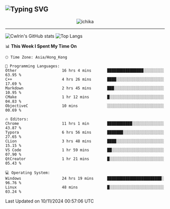 ![Typing SVG](https://readme-typing-svg.demolab.com?font=Jost&size=24&pause=1000&color=7799EE&vCenter=true&multiline=true&random=false&width=435&height=100&lines=Hi+there;I'm+Sakurakouji+Nanaha;You+can+also+tell+me+Cwlrin%E2%98%86)
---
<p align="center">
  <img src="https://image.cwlrin.wiki/images/2024/11/09/1000015899.png" alt="ichika" border="0" />
</p>

---
![Cwlrin's GitHub stats](https://github-readme-stats.vercel.app/api?username=cwlrin&show_icons=true&theme=buefy)
![Top Langs](https://github-readme-stats.vercel.app/api/top-langs/?username=cwlrin&layout=compact&hide=html,css)

<!--START_SECTION:waka-->
📊 **This Week I Spent My Time On** 

```text
🕑︎ Time Zone: Asia/Hong_Kong

💬 Programming Languages: 
Other                    16 hrs 4 mins       ████████████████░░░░░░░░░   63.95 % 
C++                      4 hrs 26 mins       ████░░░░░░░░░░░░░░░░░░░░░   17.69 % 
Markdown                 2 hrs 45 mins       ███░░░░░░░░░░░░░░░░░░░░░░   10.95 % 
CMake                    1 hr 12 mins        █░░░░░░░░░░░░░░░░░░░░░░░░   04.83 % 
ObjectiveC               10 mins             ░░░░░░░░░░░░░░░░░░░░░░░░░   00.69 % 

🔥 Editors: 
Chrome                   11 hrs 1 min        ███████████░░░░░░░░░░░░░░   43.87 % 
Typora                   6 hrs 56 mins       ███████░░░░░░░░░░░░░░░░░░   27.65 % 
CLion                    3 hrs 48 mins       ████░░░░░░░░░░░░░░░░░░░░░   15.15 % 
VS Code                  1 hr 59 mins        ██░░░░░░░░░░░░░░░░░░░░░░░   07.90 % 
QtCreator                1 hr 21 mins        █░░░░░░░░░░░░░░░░░░░░░░░░   05.43 % 

💻 Operating System: 
Windows                  24 hrs 19 mins      ████████████████████████░   96.76 % 
Linux                    48 mins             █░░░░░░░░░░░░░░░░░░░░░░░░   03.24 % 
```


 Last Updated on 10/11/2024 00:57:06 UTC
<!--END_SECTION:waka-->
